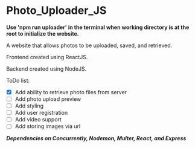 # Photo_Uploader_JS

**Use 'npm run uploader' in the terminal when working directory is at the root to initialize the website.**

A website that allows photos to be uploaded, saved, and retrieved.

Frontend created using ReactJS.

Backend created using NodeJS. 

ToDo list:
- [x] Add ability to retrieve photo files from server
- [ ] Add photo upload preview
- [ ] Add styling
- [ ] Add user registration
- [ ] Add video support
- [ ] Add storing images via url

***Dependencies on Concurrently, Nodemon, Multer, React, and Express***
